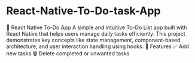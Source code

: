 # React-Native-To-Do-task-App
📝 React Native To-Do App A simple and intuitive To-Do List app built with React Native that helps users manage daily tasks efficiently. This project demonstrates key concepts like state management, component-based architecture, and user interaction handling using hooks.  🚀 Features ✅ Add new tasks  🗑️ Delete completed or unwanted tasks  
